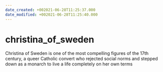 ```yaml
---
date_created: +002021-06-28T11:25:37.000
date_modified: +002021-06-28T11:25:40.000
---
```


# christina_of_sweden

Christina of Sweden is one of the most compelling figures of the 17th century, a queer Catholic convert who rejected social norms and stepped down as a monarch to live a life completely on her own terms
